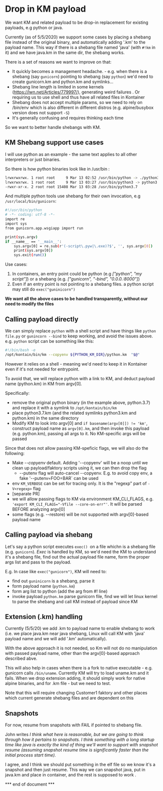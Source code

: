 # Drop in KM payload

We want KM and related payload to be drop-in replacement for existing payloads, e.g python or java.

Currently (as of 5/5/2020) we support some cases by placing a shebang file instead of the original binary, and automatically adding '.km' to the payload name.
This way if there is a shebang file named 'java' (with `#!km` in it) and we have java.km in the same dir, the shebang works.

There is a set of reasons we want to improve on that:

* It quickly becomes a management headache. - e.g. when there is a shebang (say `gunicorn`) pointing to shebang (say `python`) we'd need to create gunicorn.km and python.km and symlinks...
* Shebang line length is limited in some kernels (https://lwn.net/Articles/779997/), generating weird failures . Or requiring us to use shell and thus have all related files in Kontainer
* Shebang does not accept multiple params, so we need to rely on /bin/env which is also different in different distros (e.g. alpine/busybox version does not support `-S`)
* It's generally confusing and requires thinking each time

So we want to better handle shebangs with KM.

## KM Shebang support use cases

I will use python as an example - the same text applies to all other interpreters or just binaries.

So there is how python binaries look like in /usr/bin :

```bash
lrwxrwxrwx. 1 root root     9 Mar 13 02:52 /usr/bin/python -> ./python3
lrwxrwxrwx. 1 root root     9 Mar 13 03:27 /usr/bin/python3 -> python3.7
-rwxr-xr-x. 2 root root 15408 Mar 13 03:28 /usr/bin/python3.7
```

And multiple python tools use shebang for their own invocation, e.g `/usr/local/bin/gunicorn`:

```bash
#!/usr/bin/python
# -*- coding: utf-8 -*-
import re
import sys
from gunicorn.app.wsgiapp import run

print(sys.argv)
if __name__ == '__main__':
    sys.argv[0] = re.sub(r'(-script\.pyw|\.exe)?$', '', sys.argv[0])
    print(sys.argv[0])
    sys.exit(run())
```

Use cases:
1. In containers, an entry point could be python (e.g *["python", "my script"]*) or a shebang (e.g. *["gunicorn", "-bind", "0.0.0.:8000"]*)
2. Even if an entry point is not pointing to a shebang files. a python script may still do `exec("guninicorn")`

**We want all the above cases to be handled transparently, without our need to modify the files**

## Calling payload directly

We can simply replace `python` with a shell script and have things like `python file.py` or `gunincorn --bind` to keep working, and avoid the issues above. e.g. `python` script can be something like this:

```bash
#!/bin/bash -e
/opt/kontain/bin/km --copyenv ${PYTHON_KM_DIR}/python.km  "$@"
```

However it relies on a shell - meaning we'd need to keep it in Kontainer even if it's not needed for entrypoint.

To avoid that, we will replace python with a link to KM, and deduct payload name (python.km) in KM from argv[0].

Specifically:
* remove the original python binary (in the example above, python.3.7) and replace it with a symlink to `/opt/kontain/bin/km`
* place python3.7.km (and the related symlinks python3.km and python.km) in the same directory
* Modify KM to look into argv[0] and `if basename(argv[0]]) != 'km'`, construct  payload name as `argv[0].km`, and then invoke this payload  (e.g. python.km), passing all args to it. No KM-specific args will be passed

Since that does not allow passing KM-speficic flags, we will also do the following:
  * Make *--copyenv* default. Adding '--copyenv' will be a noop until we clean up payload/faktory scripts using it, we can then drop the flag
    * --putenv flag will auto-cancel --copyenv. E.g. to avoid copy env, a fake '--putenv=FOO=BAR` can be used
  * env `KM_VERBOSE` can be set for tracing only. It is the "regexp" part of `-V<regexp>` flag
  * [separate PR]
   * we will allow passing flags to KM via environment KM_CLI_FLAGS, e.g. `'export KM_CLI_FLAGS="-Vfile --core-on-err"'`. It will be parsed BEFORE analyzing argv[0]
   * some flags (e.g. --restore) will be not supported with argv[0]-based payload name

## Calling payload via shebang

Let's say a python script executes `exec() `on a file whichn is a shebang file (e.g. `gunicorn`). *Exec* is handled by KM, so we'd need the KM to understand it's a shebang file, find out the actual payload file name,  form the proper args list and pass to the payload.

E.g. In case like `exec("gunicorn")`, KM will need to:
* find out `guninicorn` is a shebang, parse it
* form payload name (`python.km`)
* form arg list to python (add the arg from #! line)
* invoke payload `python.km` parse gunicorn file, find we will let linux kernel to parse the shebang and call KM instead of payload since KM

## Extension (.km) handling

Currently (5/5/20) we add .km to payload name to enable shebang to work (i.e. we place java.km near java shebang, Linux will call KM with 'java' payload name and we will add '.km' automatically).

With the above approach it is not needed, so Km will not do no manipulation with passed payload name, other than the argv[0]-based approach described abve.

This will also help in cases when there is a fork to native executable - e.g. gunicorn calls `/bin/uname`. Currently KM will try to load uname.km and it fails.
When we drop extension adding, it should simply work for native alpine binaries, and for .km file -  but we need to test.

Note that this will require changing Customer1 faktory and other places which current generate shebang files and are dependent on this


## Snapshots

For now, resume from snapshots with FAIL if pointed to shebang file.

John writes *I think what here is reasonable, but we are going to think through how it pertains to snapshots. I think something with a long startup time like java is exactly the kind of thing we'll want to support with snapshot resume (assuming snapshot resume time is significantly faster than the initial process start time).*

I agree, and I think we should put something in the elf file so we know it's a snapshot and then just resume. This way we can snapshot java, put in java.km and place in container, and the rest is supposed to work .


*** end of document ***